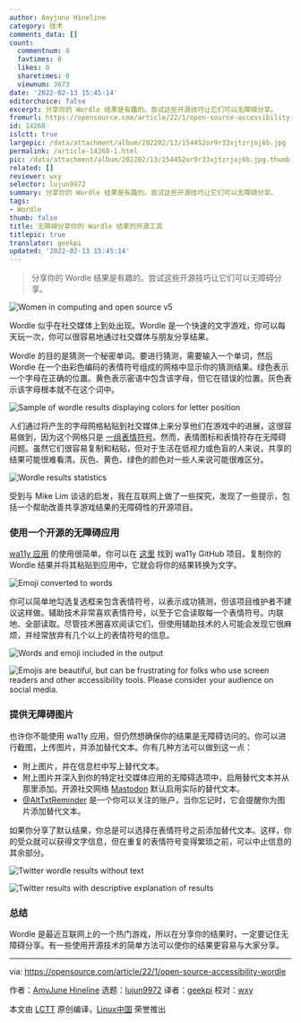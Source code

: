 ```yaml
---
author: Amyjune Hineline
category: 技术
comments_data: []
count:
  commentnum: 0
  favtimes: 0
  likes: 0
  sharetimes: 0
  viewnum: 3673
date: '2022-02-13 15:45:14'
editorchoice: false
excerpt: 分享你的 Wordle 结果是有趣的。尝试这些开源技巧让它们可以无障碍分享。
fromurl: https://opensource.com/article/22/1/open-source-accessibility-wordle
id: 14268
islctt: true
largepic: /data/attachment/album/202202/13/154452or9r33xjtzrjoj6b.jpg
permalink: /article-14268-1.html
pic: /data/attachment/album/202202/13/154452or9r33xjtzrjoj6b.jpg.thumb.jpg
related: []
reviewer: wxy
selector: lujun9972
summary: 分享你的 Wordle 结果是有趣的。尝试这些开源技巧让它们可以无障碍分享。
tags:
- Wordle
thumb: false
title: 无障碍分享你的 Wordle 结果的开源工具
titlepic: true
translator: geekpi
updated: '2022-02-13 15:45:14'
---
```



> 
> 分享你的 Wordle 结果是有趣的。尝试这些开源技巧让它们可以无障碍分享。
> 
> 
> 


![](/data/attachment/album/202202/13/154452or9r33xjtzrjoj6b.jpg "Women in computing and open source v5")


Wordle 似乎在社交媒体上到处出现。Wordle 是一个快速的文字游戏，你可以每天玩一次，你可以很容易地通过社交媒体与朋友分享结果。


Wordle 的目的是猜测一个秘密单词。要进行猜测，需要输入一个单词，然后 Wordle 在一个由彩色编码的表情符号组成的网格中显示你的猜测结果。绿色表示一个字母在正确的位置。黄色表示密语中包含该字母，但它在错误的位置。灰色表示该字母根本就不在这个词中。


![Sample of wordle results displaying colors for letter position](/data/attachment/album/202202/13/154516fymmc4crbwrrr4bx.png)


人们通过将产生的字母网格粘贴到社交媒体上来分享他们在游戏中的进展，这很容易做到，因为这个网格只是 [一组表情符号](https://opensource.com/article/19/10/how-type-emoji-linux)。然而，表情图标和表情符存在无障碍问题。虽然它们很容易复制和粘贴，但对于生活在低视力或色盲的人来说，共享的结果可能很难看清。灰色、黄色、绿色的颜色对一些人来说可能很难区分。


![Wordle results statistics](/data/attachment/album/202202/13/154516smulx7sa5xzox9xz.png)


受到与 Mike Lim 谈话的启发，我在互联网上做了一些探究，发现了一些提示，包括一个帮助改善共享游戏结果的无障碍性的开源项目。


### 使用一个开源的无障碍应用


[wa11y 应用](http://wa11y.co/) 的使用很简单。你可以在 [这里](https://github.com/cariad/wa11y.co) 找到 wa11y GitHub 项目。复制你的 Wordle 结果并将其粘贴到应用中，它就会将你的结果转换为文字。


![Emoji converted to words](/data/attachment/album/202202/13/154517c19gp0mnoujfn99u.png)


你可以简单地勾选复选框来包含表情符号，以表示成功猜测，但该项目维护者不建议这样做。辅助技术非常喜欢表情符号，以至于它会读取每一个表情符号。内联地、全部读取。尽管技术圈喜欢阅读它们，但使用辅助技术的人可能会发现它很麻烦，并经常放弃有几个以上的表情符号的信息。


![Words and emoji included in the output](/data/attachment/album/202202/13/154518rf00xhloll48frfc.png)


![Emojis are beautiful, but can be frustrating for folks who use screen readers and other accessibility tools. Please consider your audience on social media.](/data/attachment/album/202202/13/154518ytz6pgqpmct8ptm2.png)


### 提供无障碍图片


也许你不能使用 wa11y 应用，但仍然想确保你的结果是无障碍访问的。你可以进行截图，上传图片，并添加替代文本。你有几种方法可以做到这一点：


* 附上图片，并在信息栏中写上替代文本。
* 附上图片并深入到你的特定社交媒体应用的无障碍选项中，启用替代文本并从那里添加。开源社交网络 [Mastodon](https://opensource.com/article/17/4/guide-to-mastodon) 默认启用实际的替代文本。
* [@AltTxtReminder](https://twitter.com/alttxtreminder) 是一个你可以关注的账户，当你忘记时，它会提醒你为图片添加替代文本。


如果你分享了默认结果，你总是可以选择在表情符号之前添加替代文本。这样，你的受众就可以获得文字信息，但在重复的表情符号变得繁琐之前，可以中止信息的其余部分。


![Twitter wordle results without text](/data/attachment/album/202202/13/154519zjo3j8033jrpoy03.png)


![Twitter results with descriptive explanation of results](/data/attachment/album/202202/13/154520ivn2uruz2r209ge0.png)


### 总结


Wordle 是最近互联网上的一个热门游戏，所以在分享你的结果时，一定要记住无障碍分享。有一些使用开源技术的简单方法可以使你的结果更容易与大家分享。




---


via: <https://opensource.com/article/22/1/open-source-accessibility-wordle>


作者：[AmyJune Hineline](https://opensource.com/users/amyjune) 选题：[lujun9972](https://github.com/lujun9972) 译者：[geekpi](https://github.com/geekpi) 校对：[wxy](https://github.com/wxy)


本文由 [LCTT](https://github.com/LCTT/TranslateProject) 原创编译，[Linux中国](https://linux.cn/) 荣誉推出